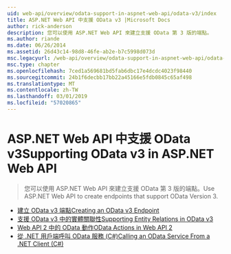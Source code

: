 ```yaml
---
uid: web-api/overview/odata-support-in-aspnet-web-api/odata-v3/index
title: ASP.NET Web API 中支援 OData v3 |Microsoft Docs
author: rick-anderson
description: 您可以使用 ASP.NET Web API 來建立支援 OData 第 3 版的端點。
ms.author: riande
ms.date: 06/26/2014
ms.assetid: 26d43c14-98d8-46fe-ab2e-b7c5998d073d
msc.legacyurl: /web-api/overview/odata-support-in-aspnet-web-api/odata-v3
msc.type: chapter
ms.openlocfilehash: 7ced1a569681bd5fab6dbc17e4dcdc4023f98440
ms.sourcegitcommit: 24b1f6decbb17bb22a45166e5fdb0845c65af498
ms.translationtype: MT
ms.contentlocale: zh-TW
ms.lasthandoff: 03/01/2019
ms.locfileid: "57020865"
---
```

<a name="supporting-odata-v3-in-aspnet-web-api"></a><span data-ttu-id="475b5-103">ASP.NET Web API 中支援 OData v3</span><span class="sxs-lookup"><span data-stu-id="475b5-103">Supporting OData v3 in ASP.NET Web API</span></span>
====================
> <span data-ttu-id="475b5-104">您可以使用 ASP.NET Web API 來建立支援 OData 第 3 版的端點。</span><span class="sxs-lookup"><span data-stu-id="475b5-104">Use ASP.NET Web API to create endpoints that support OData Version 3.</span></span>


- [<span data-ttu-id="475b5-105">建立 OData v3 端點</span><span class="sxs-lookup"><span data-stu-id="475b5-105">Creating an OData v3 Endpoint</span></span>](creating-an-odata-endpoint.md)
- [<span data-ttu-id="475b5-106">支援 OData v3 中的實體關聯性</span><span class="sxs-lookup"><span data-stu-id="475b5-106">Supporting Entity Relations in OData v3</span></span>](working-with-entity-relations.md)
- [<span data-ttu-id="475b5-107">Web API 2 中的 OData 動作</span><span class="sxs-lookup"><span data-stu-id="475b5-107">OData Actions in Web API 2</span></span>](odata-actions.md)
- [<span data-ttu-id="475b5-108">從 .NET 用戶端呼叫 OData 服務 (C#)</span><span class="sxs-lookup"><span data-stu-id="475b5-108">Calling an OData Service From a .NET Client (C#)</span></span>](calling-an-odata-service-from-a-net-client.md)
